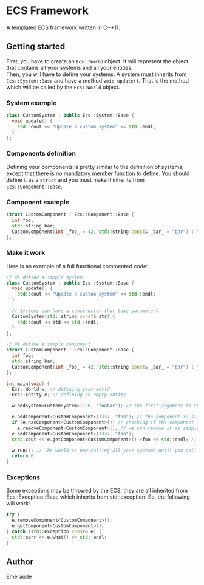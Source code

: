 # ECS Framework

A templated ECS framework written in C++11.

## Getting started

First, you have to create an `Ecs::World` object. It will represent the object that contains all your systems and all your entities.  
Then, you will have to define your systems. A system must inherits from `Ecs::System::Base` and have a method `void update()`. That is the method which will be called by the `Ecs::World` object.

### System example
```cpp
class CustomSystem : public Ecs::System::Base {
  void update() {
    std::cout << "Update a custom system" << std::endl;
  }
};
```

### Components definition

Defining your components is pretty similar to the definition of systems, except that there is no mandatory member function to define. You should define it as a `struct` and you must make it inherits from `Ecs::Component::Base`.

### Component example
```cpp
struct CustomComponent : Ecs::Component::Base {
  int foo;
  std::string bar;
  CustomComponent(int _foo_ = 42, std::string const& _bar_ = "bar") : foo(_foo_), bar(_bar_) {}
};
```

### Make it work

Here is an example of a full functional commented code:
```cpp
// We define a simple system
class CustomSystem : public Ecs::System::Base {
  void update() {
    std::cout << "Update a custom system" << std::endl;
  }

  // Systems can have a constructor that take parameters
  CustomSystem(std::string const& str) {
    std::cout << std << std::endl;
  }
};

// We define a simple component
struct CustomComponent : Ecs::Component::Base {
  int foo;
  std::string bar;
  CustomComponent(int _foo_ = 42, std::string const& _bar_ = "bar") : foo(_foo_), bar(_bar_) {}
};

int main(void) {
  Ecs::World w; // defining your world
  Ecs::Entity e; // defining an empty entity

  w.addSystem<CustomSystem>(1.0, "foobar"); // The first argument is the frequency of the member function update() in ms and the other arguments are directly passed to the constructor of the system

  e.addComponent<CustomComponent>(1337, "foo"); // the component is simply added to the entity
  if (e.hasComponent<CustomComponent>()) // checking if the component is contained in the entity
    e.removeComponent<CustomComponent>(); // we can remove it as simply as we are adding it
  e.addComponent<CustomComponent>(1337, "foo");
  std::cout << e.getComponent<CustomComponent>()->foo << std::endl; // getComponent() returns a pointer to the wanted component.

  w.run(); // The world is now calling all your systems until you call the w.stop() method somewhere.
  return 0;
}
```

### Exceptions

Some exceptions may be throwed by the ECS, they are all inherited from Ecs::Exception::Base which inherits from std::exception. So, the following will work:
```cpp
try {
  e.removeComponent<CustomComponent>();
  e.getComponent<CustomComponent>();
} catch (std::exception const& e) {
  std::cerr << e.what() << std::endl;
}
```

## Author

Emeraude
